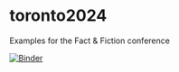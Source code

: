 # toronto2024
Examples for the Fact &amp; Fiction conference

[![Binder](https://mybinder.org/badge_logo.svg)](https://mybinder.org/v2/gh/cwf2/toronto2024/main?urlpath=tree)
